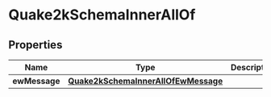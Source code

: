 

# Quake2kSchemaInnerAllOf


## Properties

| Name | Type | Description | Notes |
|------------ | ------------- | ------------- | -------------|
|**ewMessage** | [**Quake2kSchemaInnerAllOfEwMessage**](Quake2kSchemaInnerAllOfEwMessage.md) |  |  [optional] |



